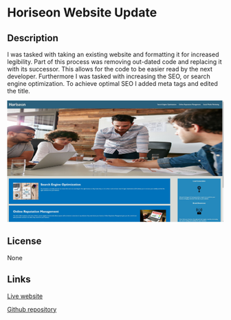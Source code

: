 # Horiseon Website Update

## Description

I was tasked with taking an existing website and formatting it for increased legibility.  Part of this process was removing out-dated code and replacing it with its successor.  This allows for the code to be easier read by the next developer.  Furthermore I was tasked with increasing the SEO, or search engine optimization.  To achieve optimal SEO I added meta tags and edited the title.

![Picture of my website.](./assets/images/Website-Screenshot.JPG)

## License

None

## Links

[Live website](https://unheardof77.github.io/Horiseon-code-cleanup/)

[Github repository](https://github.com/unheardof77/Horiseon-code-cleanup)




